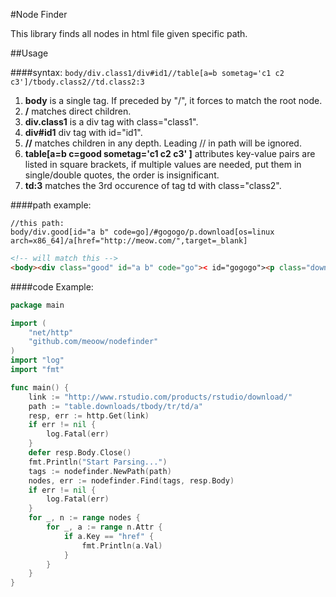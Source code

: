 #Node Finder

This library finds all nodes in html file given specific path.

##Usage

####syntax:
`body/div.class1/div#id1//table[a=b sometag='c1 c2 c3']/tbody.class2//td.class2:3`  
1. **body** is a single tag. If preceded by "/", it forces to match the root node.  
2. **/** matches direct children.  
3. **div.class1** is a div tag with class="class1".   
4. **div#id1** div tag with id="id1".  
5. **//** matches children in any depth. Leading // in path will be ignored.  
6. **table[a=b c=good sometag='c1 c2 c3' ]** attributes key-value pairs are listed in square brackets, if multiple values are needed, put them in single/double quotes, the order is insignificant.  
7. **td:3** matches the 3rd occurence of tag td with class="class2".  

####path example:

```
//this path:
body/div.good[id="a b" code=go]/#gogogo/p.download[os=linux arch=x86_64]/a[href="http://meow.com/",target=_blank]
```
```html
<!-- will match this -->
<body><div class="good" id="a b" code="go">< id="gogogo"><p class="download" os="linux" arch="x86_64"><a href="http://meow.com/" target="_blank">
```

####code Example:
```go
package main

import (
	"net/http"
	"github.com/meoow/nodefinder"
)
import "log"
import "fmt"

func main() {
	link := "http://www.rstudio.com/products/rstudio/download/"
	path := "table.downloads/tbody/tr/td/a"
	resp, err := http.Get(link)
	if err != nil {
		log.Fatal(err)
	}
	defer resp.Body.Close()
	fmt.Println("Start Parsing...")
	tags := nodefinder.NewPath(path)
	nodes, err := nodefinder.Find(tags, resp.Body)
	if err != nil {
		log.Fatal(err)
	}
	for _, n := range nodes {
		for _, a := range n.Attr {
			if a.Key == "href" {
				fmt.Println(a.Val)
			}
		}
	}
}

```
